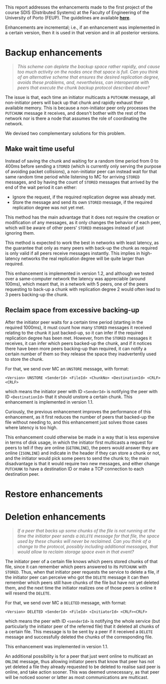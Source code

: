 This report addresses the enhancements made to the first project of the course SDIS (Distributed Systems) at the Faculty of Engineering of the University of Porto (FEUP). The guidelines are available [**here**](https://web.fe.up.pt/~pfs/aulas/sd2021/projs/proj1/proj1.html).

Enhancements are incremental; i.e., if an enhancement was implemented in a certain version, then it is used in that version and in all posterior versions.

# Backup enhancements

> *This scheme can deplete the backup space rather rapidly, and cause too much activity on the nodes once that space is full. Can you think of an alternative scheme that ensures the desired replication degree, avoids these problems, and, nevertheless, can interoperate with peers that execute the chunk backup protocol described above?*

The issue is that, each time an initiator multicasts a `PUTCHUNK` message, all non-initiator peers will back up that chunk and rapidly exhaust their available memory. 
This is because a non-initiator peer only processes the `PUTCHUNK` message it receives, and doesn't bother with the rest of the network nor is there a node that assumes the role of coordinating the network.

We devised two complementary solutions for this problem.

## Make wait time useful

Instead of saving the chunk and waiting for a random time period from 0 to 400ms before sending a `STORED` (which is currently only serving the purpose of avoiding packet collisions), a non-initiator peer can instead wait for that same random time period while listening to MC for arriving `STORED` messages, and by having the count of `STORED` messages that arrived by the end of the wait period it can either:

- Ignore the request, if the required replication degree was already met.
- Store the message and send its own `STORED` message, if the required replication degree was not yet met.

This method has the main advantage that it does not require the creation or modification of any messages, as it only changes the behavior of each peer, which will be aware of other peers' `STORED` messages instead of just ignoring them.

This method is expected to work the best in networks with least latency, as the guarantee that only as many peers with back-up the chunk as required is only valid if all peers receive messages instantly. This implies in high-latency networks the real replication degree will be quite larger than required.

This enhancement is implemented in version 1.2, and although we tested over a same-computer network the latency was appreciable (around 100ms), which meant that, in a network with 5 peers, one of the peers requesting to back-up a chunk with replication degree 2 would often lead to 3 peers backing-up the chunk.

## Reclaim space from excessive backing-up

After the initiator peer waits for a certain time period (starting in the required 1000ms), it must count how many `STORED` messages it received relating to the chunk it just backed-up, so it can infer if the required replication degree has been met. However, from the `STORED` messages it receives, it can infer which peers backed-up the chunk, and if it notices there have been more peers backing-up than required, it can notify a certain number of them so they release the space they inadvertently used to store the chunk.

For that, we send over MC an `UNSTORE` message, with format:

```
<Version> UNSTORE <SenderId> <FileId> <ChunkNo> <DestinationId> <CRLF><CRLF>
```

which means the initiator peer with ID `<SenderId>` is notifying the peer with ID `<DestinationId>` that it should unstore a certain chunk.
This enhancement is implemented in version 1.1.

Curiously, the previous enhancement improves the performance of this enhancement, as it first reduces the number of peers that backed-up the file without needing to, and this enhancement just solves those cases where latency is too high.

This enhancement could otherwise be made in a way that is less expensive in terms of disk usage, in which the initiator first multicasts a request for peers to tell if they are online (`GETONLINE`), the peers would answer they are online (`ISONLINE`) and indicate in the header if they can store a chunk or not, and the initiator would pick some peers to send the chunk to; the main disadvantage is that it would require two new messages, and either change `PUTCHUNK` to have a destination ID or make a TCP connection to each destination peer.

# Restore enhancements

# Deletion enhancements

> *If a peer that backs up some chunks of the file is not running at the time the initiator peer sends a `DELETE` message for that file, the space used by these chunks will never be reclaimed. Can you think of a change to the protocol, possibly including additional messages, that would allow to reclaim storage space even in that event?*

The initiator peer of a certain file knows which peers stored chunks of that file, since it can remember which peers answered to its `PUTCHUNK` with `STORED`.
Thus, when that initiator peer requests the service to delete a file, if the initiator peer can perceive who got the `DELETE` message it can then remember which peers still have chunks of the file but have not yet deleted them, and the next time the initiator realizes one of those peers is online it will resend the `DELETE`.

For that, we send over MC a `DELETED` message, with format:

```
<Version> DELETED <SenderId> <FileId> <InitiatorId> <CRLF><CRLF>
```
which means the peer with ID `<senderId>` is notifying the whole service (but particularly the initiator peer of the referred file) that it deleted all chunks of a certain file.
This message is to be sent by a peer if it received a `DELETE` message and successfully deleted the chunks of the corresponding file.

This enhancement was implemented in version 1.1.

An additional possibility is for a peer that just went online to multicast an `ONLINE` message, thus allowing initiator peers that know that peer has not yet deleted a file they already requested to be deleted to realise said peer is online, and take action sooner. This was deemed unnecessary, as that peer will be noticed sooner or latter as most communications are multicast.
